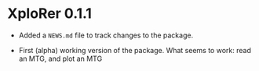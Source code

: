 # XploRer 0.1.1

* Added a `NEWS.md` file to track changes to the package.  

* First (alpha) working version of the package. What seems to work: read an MTG, and plot an MTG
